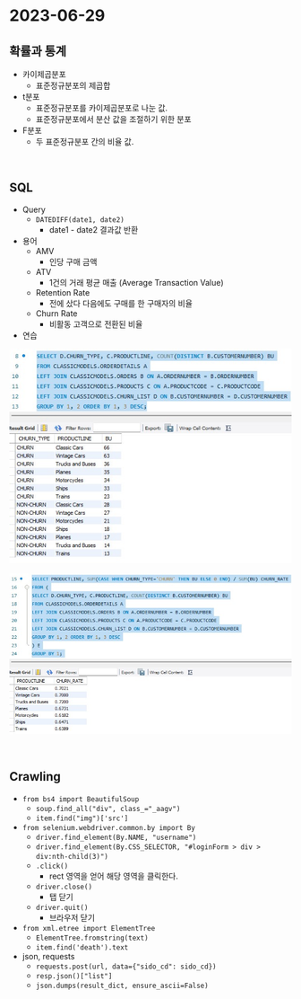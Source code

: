 # 2023-06-29

## 확률과 통계

* 카이제곱분포
    * 표준정규분포의 제곱합
* t분포
    * 표준정규분포를 카이제곱분포로 나눈 값.
    * 표준정규분포에서 분산 값을 조절하기 위한 분포
* F분포
    * 두 표준정규분포 간의 비율 값.

<br/>
 
## SQL
* Query
    * `DATEDIFF(date1, date2)`
        * date1 - date2 결과값 반환
* 용어
    * AMV
        * 인당 구매 금액
    * ATV
        * 1건의 거래 평균 매출 (Average Transaction Value)
    * Retention Rate
        * 전에 샀다 다음에도 구매를 한 구매자의 비율
    * Churn Rate
        * 비활동 고객으로 전환된 비율
* 연습

![example01_1](example01_1.jpg)

![example01_2](example01_2.jpg)

<br/>

## Crawling

* `from bs4 import BeautifulSoup`
    * `soup.find_all("div", class_="_aagv")`
    * `item.find("img")['src']`
* `from selenium.webdriver.common.by import By`
    * `driver.find_element(By.NAME, "username")`
    * `driver.find_element(By.CSS_SELECTOR, "#loginForm > div > div:nth-child(3)")`
    * `.click()`
        * rect 영역을 얻어 해당 영역을 클릭한다.
    * `driver.close()`
        * 탭 닫기
    * `driver.quit()`
        * 브라우저 닫기
* `from xml.etree import ElementTree`
    * `ElementTree.fromstring(text)`
    * `item.find('death').text`
* json, requests
    * `requests.post(url, data={"sido_cd": sido_cd})`
    * `resp.json()["list"]`
    * `json.dumps(result_dict, ensure_ascii=False)`